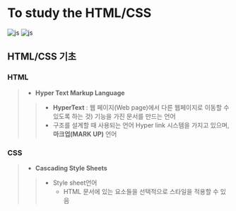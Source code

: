 # To study the HTML/CSS
![js](https://img.shields.io/badge/HTML-F7DF1E?style=for-the-badge&logo=JavaScript&logoColor=white)
![js](https://img.shields.io/badge/CSS-239120?&style=for-the-badge&logo=css3&logoColor=white)

## HTML/CSS 기초
### HTML
> + **Hyper Text Markup Language**
> > + **HyperText** : 웹 페이지(Web page)에서 다른 웹페이지로 이동할 수 있도록 하는 것) 기능을 가진 문서를 만드는 언어
> > + 구조를 설계할 때 사용되는 언어 Hyper link 시스템을 가지고 있으며, **마크업(MARK UP)** 언어

### CSS
> + **Cascading Style Sheets**
> > + Style sheet언어
> >    - HTML 문서에 있는 요소들을 선택적으로 스타일을 적용할 수 있음
